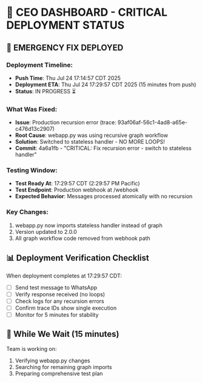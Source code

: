 # 🚨 CEO DASHBOARD - CRITICAL DEPLOYMENT STATUS

## 🔴 EMERGENCY FIX DEPLOYED

### Deployment Timeline:
- **Push Time**: Thu Jul 24 17:14:57 CDT 2025
- **Deployment ETA**: Thu Jul 24 17:29:57 CDT 2025 (15 minutes from push)
- **Status**: IN PROGRESS ⏳

### What Was Fixed:
- **Issue**: Production recursion error (trace: 93af06af-56c1-4ad8-a65e-c476d13c2907)
- **Root Cause**: webapp.py was using recursive graph workflow
- **Solution**: Switched to stateless handler - NO MORE LOOPS!
- **Commit**: 4a6a1fb - "CRITICAL: Fix recursion error - switch to stateless handler"

### Testing Window:
- **Test Ready At**: 17:29:57 CDT (2:29:57 PM Pacific)
- **Test Endpoint**: Production webhook at /webhook
- **Expected Behavior**: Messages processed atomically with no recursion

### Key Changes:
1. webapp.py now imports stateless handler instead of graph
2. Version updated to 2.0.0
3. All graph workflow code removed from webhook path

## 📊 Deployment Verification Checklist

When deployment completes at 17:29:57 CDT:

- [ ] Send test message to WhatsApp
- [ ] Verify response received (no loops)
- [ ] Check logs for any recursion errors
- [ ] Confirm trace IDs show single execution
- [ ] Monitor for 5 minutes for stability

## 🎯 While We Wait (15 minutes)

Team is working on:
1. Verifying webapp.py changes
2. Searching for remaining graph imports
3. Preparing comprehensive test plan
